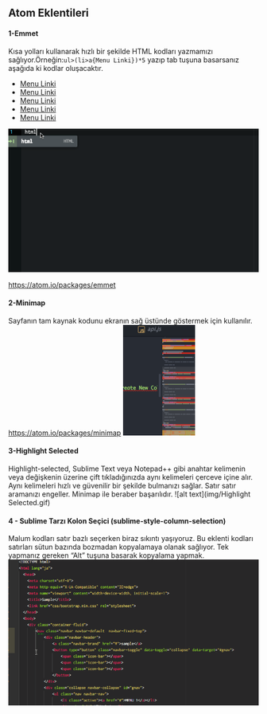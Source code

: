 ## Atom Eklentileri
#### 1-Emmet
Kısa yolları kullanarak hızlı bir şekilde HTML kodları yazmamızı sağlıyor.Örneğin:```ul>(li>a{Menu Linki})*5``` yazıp tab tuşuna basarsanız aşağıda ki kodlar oluşacaktır.

<ul>
   <li><a href="">Menu Linki</a></li>
   <li><a href="">Menu Linki</a></li>
   <li><a href="">Menu Linki</a></li>
   <li><a href="">Menu Linki</a></li>
   <li><a href="">Menu Linki</a></li>
 </ul>

![alt text](img/emmet.gif)

https://atom.io/packages/emmet
#### 2-Minimap
Sayfanın tam kaynak kodunu ekranın sağ üstünde göstermek için kullanılır.
https://atom.io/packages/minimap
![alt text](img/minimap.gif)
#### 3-Highlight Selected
Highlight-selected, Sublime Text veya Notepad++ gibi anahtar kelimenin veya değişkenin üzerine çift tıkladığınızda aynı kelimeleri çerceve içine alır. Aynı kelimeleri hızlı ve güvenilir bir şekilde bulmanızı sağlar. Satır satır aramanızı engeller. Minimap ile beraber başarılıdır.
![alt text](img/Highlight Selected.gif)

#### 4 - Sublime Tarzı Kolon Seçici (sublime-style-column-selection)
Malum kodları satır bazlı seçerken biraz sıkıntı yaşıyoruz. Bu eklenti kodları satırları sütun bazında bozmadan kopyalamaya olanak sağlıyor. Tek yapmanız gereken “Alt” tuşuna basarak kopyalama yapmak.
![alt text](img/sublime-style-column-selection.gif)
